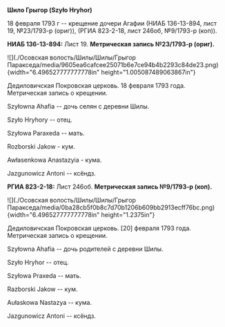 **Шило Грыгор (Szyło Hryhor)**

18 февраля 1793 г -- крещение дочери Агафии (НИАБ 136-13-894, лист 19,
№23/1793-р (ориг)), (РГИА 823-2-18, лист 246об, №9/1793-р (коп)).

**НИАБ 136-13-894:** Лист 19. **Метрическая запись №23/1793-р (ориг).**

![](./Осовская волость/Шилы/Шилы/Грыгор Паракседа/media/9605ea6cafcee25071b6e7ce94b4b2293c84de23.png){width="6.496527777777778in"
height="1.005087489063867in"}

Дедиловичская Покровская церковь. 18 февраля 1793 года. Метрическая
запись о крещении.

Szyłowna Ahafia -- дочь селян с деревни Шилы.

Szyło Hryhory -- отец.

Szyłowa Paraxeda -- мать.

Rozborski Jakow - кум.

Awłasenkowa Anastazyia - кума.

Jazgunowicz Antoni -- ксёндз.

**РГИА 823-2-18:** Лист 246об. **Метрическая запись №9/1793-р (коп).**

![](./Осовская волость/Шилы/Шилы/Грыгор Паракседа/media/0ba28cb5f0b8c7d70b1206b609bb2913ecff76bc.png){width="6.496527777777778in"
height="1.2375in"}

Дедиловичская Покровская церковь. \[20\] февраля 1793 года. Метрическая
запись о крещении.

Szyłowna Ahafia -- дочь родителей с деревни Шилы.

Szyło Hryhor -- отец.

Szyłowa Praxeda -- мать.

Razborski Jakow -- кум.

Aułaskowa Nastazya -- кума.

Jazgunowicz Antoni -- ксёндз.
